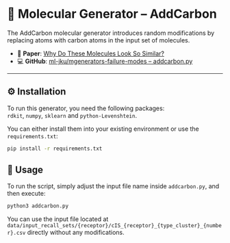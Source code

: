 # 🧪 Molecular Generator – AddCarbon

The AddCarbon molecular generator introduces random modifications by replacing atoms with carbon atoms in the input set of molecules.

- 📄 **Paper**: [Why Do These Molecules Look So Similar?](https://www.sciencedirect.com/science/article/pii/S1740674920300159)  
- 💻 **GitHub**: [ml-jku/mgenerators-failure-modes – addcarbon.py](https://github.com/ml-jku/mgenerators-failure-modes/blob/master/addcarbon.py)

---

## ⚙️ Installation

To run this generator, you need the following packages:  
`rdkit`, `numpy`, `sklearn` and `python-Levenshtein`.

You can either install them into your existing environment or use the `requirements.txt`:

```bash
pip install -r requirements.txt
```

## 🚀 Usage

To run the script, simply adjust the input file name inside `addcarbon.py`, and then execute:

```bash
python3 addcarbon.py
```

You can use the input file located at `data/input_recall_sets/{receptor}/cIS_{receptor}_{type_cluster}_{number}.csv` directly without any modifications.
